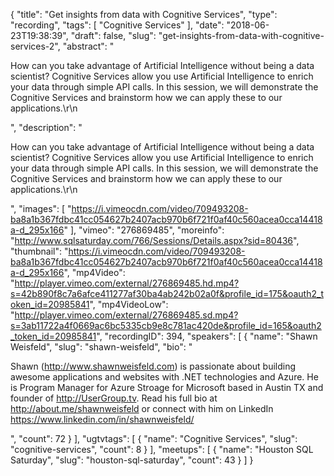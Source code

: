 {
  "title": "Get insights from data with Cognitive Services",
  "type": "recording",
  "tags": [
    "Cognitive Services"
  ],
  "date": "2018-06-23T19:38:39",
  "draft": false,
  "slug": "get-insights-from-data-with-cognitive-services-2",
  "abstract": "<p>How can you take advantage of Artificial Intelligence without being a data scientist? Cognitive Services allow you use Artificial Intelligence to enrich your data through simple API calls. In this session, we will demonstrate the Cognitive Services and brainstorm how we can apply these to our applications.\r\n</p>",
  "description": "<p>How can you take advantage of Artificial Intelligence without being a data scientist? Cognitive Services allow you use Artificial Intelligence to enrich your data through simple API calls. In this session, we will demonstrate the Cognitive Services and brainstorm how we can apply these to our applications.\r\n</p>",
  "images": [
    "https://i.vimeocdn.com/video/709493208-ba8a1b367fdbc41cc054627b2407acb970b6f721f0af40c560acea0cca14418a-d_295x166"
  ],
  "vimeo": "276869485",
  "moreinfo": "http://www.sqlsaturday.com/766/Sessions/Details.aspx?sid=80436",
  "thumbnail": "https://i.vimeocdn.com/video/709493208-ba8a1b367fdbc41cc054627b2407acb970b6f721f0af40c560acea0cca14418a-d_295x166",
  "mp4Video": "http://player.vimeo.com/external/276869485.hd.mp4?s=42b890f8c7a6afce411277af30ba4ab242b02a0f&profile_id=175&oauth2_token_id=20985841",
  "mp4VideoLow": "http://player.vimeo.com/external/276869485.sd.mp4?s=3ab11722a4f0669ac6bc5335cb9e8c781ac420de&profile_id=165&oauth2_token_id=20985841",
  "recordingID": 394,
  "speakers": [
    {
      "name": "Shawn Weisfeld",
      "slug": "shawn-weisfeld",
      "bio": "<p>Shawn (http://www.shawnweisfeld.com) is passionate about building awesome applications and websites with .NET technologies and Azure. He is Program Manager for Azure Stroage for Microsoft based in Austin TX and founder of http://UserGroup.tv. Read his full bio at http://about.me/shawnweisfeld or connect with him on LinkedIn https://www.linkedin.com/in/shawnweisfeld/</p>",
      "count": 72
    }
  ],
  "ugtvtags": [
    {
      "name": "Cognitive Services",
      "slug": "cognitive-services",
      "count": 8
    }
  ],
  "meetups": [
    {
      "name": "Houston SQL Saturday",
      "slug": "houston-sql-saturday",
      "count": 43
    }
  ]
}